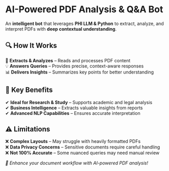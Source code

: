# AI-Powered PDF Analysis & Q&A Bot  

An **intelligent bot** that leverages **PHI LLM & Python** to extract, analyze, and interpret PDFs with **deep contextual understanding**.  

## 🔍 How It Works  
📝 **Extracts & Analyzes** – Reads and processes PDF content  
💡 **Answers Queries** – Provides precise, context-aware responses  
📊 **Delivers Insights** – Summarizes key points for better understanding  

## 🌟 Key Benefits  
✔ **Ideal for Research & Study** – Supports academic and legal analysis  
✔ **Business Intelligence** – Extracts valuable insights from reports  
✔ **Advanced NLP Capabilities** – Ensures accurate interpretation  

## ⚠️ Limitations  
❌ **Complex Layouts** – May struggle with heavily formatted PDFs  
❌ **Data Privacy Concerns** – Sensitive documents require careful handling  
❌ **Not 100% Accurate** – Some nuanced queries may need manual review  

_🚀 Enhance your document workflow with AI-powered PDF analysis!_  
